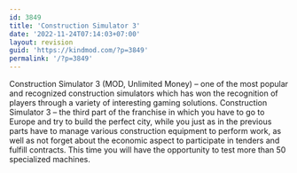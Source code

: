 ```yaml
---
id: 3849
title: 'Construction Simulator 3'
date: '2022-11-24T07:14:03+07:00'
layout: revision
guid: 'https://kindmod.com/?p=3849'
permalink: '/?p=3849'
---
```


Construction Simulator 3 (MOD, Unlimited Money) – one of the most popular and recognized construction simulators which has won the recognition of players through a variety of interesting gaming solutions. Construction Simulator 3 – the third part of the franchise in which you have to go to Europe and try to build the perfect city, while you just as in the previous parts have to manage various construction equipment to perform work, as well as not forget about the economic aspect to participate in tenders and fulfill contracts. This time you will have the opportunity to test more than 50 specialized machines.